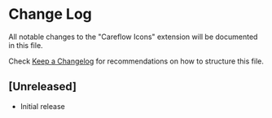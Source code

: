 # Change Log

All notable changes to the "Careflow Icons" extension will be documented in this file.

Check [Keep a Changelog](http://keepachangelog.com/) for recommendations on how to structure this file.

## [Unreleased]

- Initial release